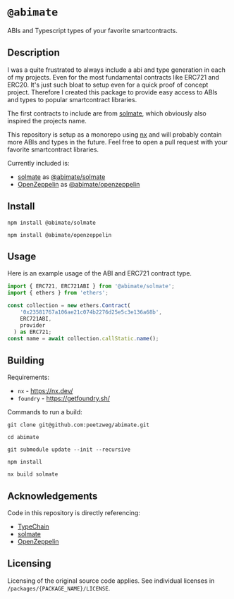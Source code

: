 # `@abimate`

ABIs and Typescript types of your favorite smartcontracts.

## Description

I was a quite frustrated to always include a abi and type generation in each of my projects. Even for the most fundamental contracts like ERC721 and ERC20. It's just such bloat to setup even for a quick proof of concept project. Therefore I created this package to provide easy access to ABIs and types to popular smartcontract libraries.

The first contracts to include are from [solmate](https://github.com/Rari-Capital/solmate), which obviously also inspired the projects name.

This repository is setup as a monorepo using [nx](https://nx.dev/) and will probably contain more ABIs and types in the future. Feel free to open a pull request with your favorite smartcontract libraries.

Currently included is:

- [solmate](https://github.com/Rari-Capital/solmate) as [@abimate/solmate](https://www.npmjs.com/package/@abimate/solmate)
- [OpenZeppelin](https://github.com/OpenZeppelin/openzeppelin-contracts) as [@abimate/openzeppelin](https://www.npmjs.com/package/@abimate/openzeppelin)

## Install

`npm install @abimate/solmate`

`npm install @abimate/openzeppelin`

## Usage

Here is an example usage of the ABI and ERC721 contract type.

```typescript
import { ERC721, ERC721ABI } from '@abimate/solmate';
import { ethers } from 'ethers';

const collection = new ethers.Contract(
    '0x23581767a106ae21c074b2276d25e5c3e136a68b',
    ERC721ABI,
    provider
  ) as ERC721;
const name = await collection.callStatic.name();
```

## Building

Requirements:

+ `nx` - https://nx.dev/
+ `foundry` - https://getfoundry.sh/


Commands to run a build:

`git clone git@github.com:peetzweg/abimate.git`

`cd abimate`

`git submodule update --init --recursive`

`npm install`

`nx build solmate`

## Acknowledgements

Code in this repository is directly referencing:

- [TypeChain](https://github.com/dethcrypto/TypeChain)
- [solmate](https://github.com/Rari-Capital/solmate)
- [OpenZeppelin](https://github.com/OpenZeppelin/openzeppelin-contracts)

## Licensing

Licensing of the original source code applies. See individual licenses in `/packages/{PACKAGE_NAME}/LICENSE`.